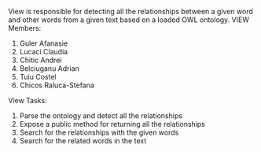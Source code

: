 View is responsible for detecting all the relationships between a given word and other words from a given text based on a loaded OWL ontology.
VIEW Members:
1. Guler Afanasie
2. Lucaci Claudia
3. Chitic Andrei
4. Belciuganu Adrian
5. Tuiu Costel
6. Chicos Raluca-Stefana

View Tasks:
1. Parse the ontology and detect all the relationships
2. Expose a public method for returning all the relationships
3. Search for the relationships with the given words
4. Search for the related words in the text
